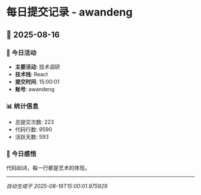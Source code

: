 # 每日提交记录 - awandeng

## 📅 2025-08-16

### 🎯 今日活动
- **主要活动**: 技术调研
- **技术栈**: React
- **提交时间**: 15:00:01
- **账号**: awandeng

### 📊 统计信息
- 总提交次数: 223
- 代码行数: 9590
- 活跃天数: 593

### 💭 今日感悟
代码如诗，每一行都是艺术的体现。

---
*自动生成于 2025-08-16T15:00:01.975929*
